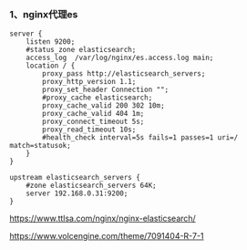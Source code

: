 ### 1、nginx代理es

```
server {
    listen 9200;
    #status_zone elasticsearch;
    access_log  /var/log/nginx/es.access.log main;
    location / {
        proxy_pass http://elasticsearch_servers;
        proxy_http_version 1.1;
        proxy_set_header Connection "";
        #proxy_cache elasticsearch;
        proxy_cache_valid 200 302 10m;
        proxy_cache_valid 404 1m;
        proxy_connect_timeout 5s;
        proxy_read_timeout 10s;
        #health_check interval=5s fails=1 passes=1 uri=/ match=statusok;
    }
}

upstream elasticsearch_servers {
    #zone elasticsearch_servers 64K;
    server 192.168.0.31:9200;
}
```

https://www.ttlsa.com/nginx/nginx-elasticsearch/

https://www.volcengine.com/theme/7091404-R-7-1